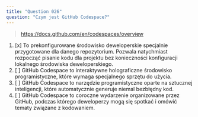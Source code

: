 ```yaml
---
title: "Question 026"
question: "Czym jest GitHub Codespace?"
---
```



> https://docs.github.com/en/codespaces/overview
1. [x] To prekonfigurowane środowisko deweloperskie specjalnie przygotowane dla danego repozytorium. Pozwala natychmiast rozpocząć pisanie kodu dla projektu bez konieczności konfiguracji lokalnego środowiska deweloperskiego.
1. [ ] GitHub Codespace to interaktywne holograficzne środowisko programistyczne, które wymaga specjalnego sprzętu do użycia.
1. [ ] GitHub Codespace to narzędzie programistyczne oparte na sztucznej inteligencji, które automatycznie generuje niemal bezbłędny kod.
1. [ ] GitHub Codespace to coroczne wydarzenie organizowane przez GitHub, podczas którego deweloperzy mogą się spotkać i omówić tematy związane z kodowaniem.
